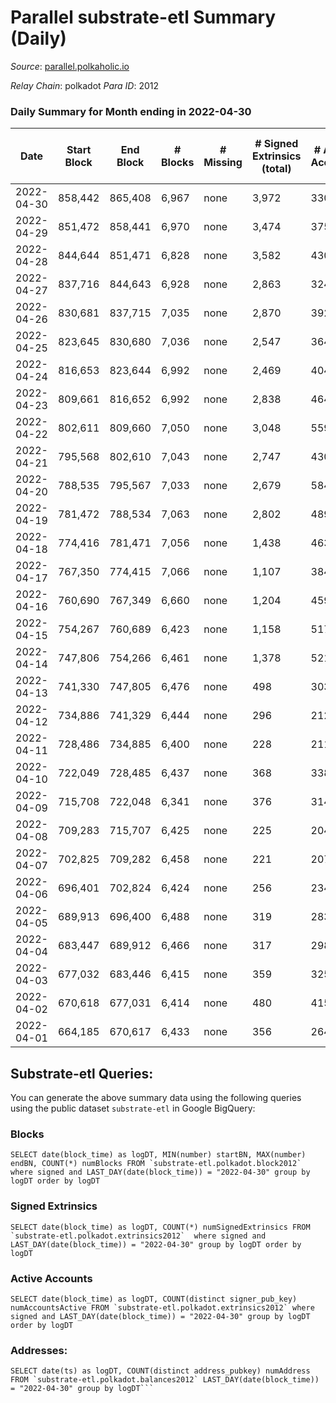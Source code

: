 # Parallel substrate-etl Summary (Daily)

_Source_: [parallel.polkaholic.io](https://parallel.polkaholic.io)

*Relay Chain*: polkadot
*Para ID*: 2012



### Daily Summary for Month ending in 2022-04-30


| Date | Start Block | End Block | # Blocks | # Missing | # Signed Extrinsics (total) | # Active Accounts | # Addresses with Balances | # Events | # Transfers | # XCM Transfers In | # XCM Transfers Out |
| ---- | ----------- | --------- | -------- | --------- | --------------------------- | ----------------- | ------------------------- | -------- | ----------- | ------------------ | ------------------- |
| 2022-04-30 | 858,442 | 865,408 | 6,967 | none | 3,972 | 330 | 36,783 | 37,784 | 6,741 ($81,122.00) |   |   |
| 2022-04-29 | 851,472 | 858,441 | 6,970 | none | 3,474 | 375 |  | 36,416 | 7,160 ($135,299) |   |   |
| 2022-04-28 | 844,644 | 851,471 | 6,828 | none | 3,582 | 430 | 36,779 | 37,049 | 7,246 ($2,864,034) |   |   |
| 2022-04-27 | 837,716 | 844,643 | 6,928 | none | 2,863 | 324 | 36,777 | 34,473 | 7,471 ($644,451) |   |   |
| 2022-04-26 | 830,681 | 837,715 | 7,035 | none | 2,870 | 392 | 36,775 | 35,172 | 7,683 ($258,865) |   |   |
| 2022-04-25 | 823,645 | 830,680 | 7,036 | none | 2,547 | 364 | 36,773 | 31,973 | 6,490 ($382,130) |   |   |
| 2022-04-24 | 816,653 | 823,644 | 6,992 | none | 2,469 | 404 | 36,762 | 31,103 | 6,266 ($51,581.98) |   |   |
| 2022-04-23 | 809,661 | 816,652 | 6,992 | none | 2,838 | 464 | 36,759 | 33,642 | 6,809 ($172,338) |   |   |
| 2022-04-22 | 802,611 | 809,660 | 7,050 | none | 3,048 | 559 | 36,753 | 34,678 | 6,850 ($105,876) |   |   |
| 2022-04-21 | 795,568 | 802,610 | 7,043 | none | 2,747 | 430 | 36,746 | 33,023 | 6,697 ($2,140,734) |   |   |
| 2022-04-20 | 788,535 | 795,567 | 7,033 | none | 2,679 | 584 |  | 33,022 | 6,738 ($120,200) |   |   |
| 2022-04-19 | 781,472 | 788,534 | 7,063 | none | 2,802 | 489 | 36,737 | 37,887 | 6,984 ($155,656) |   |   |
| 2022-04-18 | 774,416 | 781,471 | 7,056 | none | 1,438 | 463 | 36,390 | 28,373 | 7,006 ($252,540) |   |   |
| 2022-04-17 | 767,350 | 774,415 | 7,066 | none | 1,107 | 384 | 36,379 | 26,929 | 6,846 ($501,149) |   |   |
| 2022-04-16 | 760,690 | 767,349 | 6,660 | none | 1,204 | 459 | 36,370 | 26,225 | 6,699 ($192,343) |   |   |
| 2022-04-15 | 754,267 | 760,689 | 6,423 | none | 1,158 | 517 | 36,367 | 25,439 | 6,490 ($100,830) |   |   |
| 2022-04-14 | 747,806 | 754,266 | 6,461 | none | 1,378 | 521 | 36,359 | 26,426 | 6,403 ($1,754,721) |   |   |
| 2022-04-13 | 741,330 | 747,805 | 6,476 | none | 498 | 303 | 36,358 | 20,981 | 5,383 ($714,467) |   |   |
| 2022-04-12 | 734,886 | 741,329 | 6,444 | none | 296 | 212 | 36,355 | 18,876 | 4,393 ($749,418) |   |   |
| 2022-04-11 | 728,486 | 734,885 | 6,400 | none | 228 | 211 | 36,349 | 17,864 | 3,820 ($2,600,609) |   |   |
| 2022-04-10 | 722,049 | 728,485 | 6,437 | none | 368 | 338 | 36,348 | 19,558 | 4,726 ($920,201) |   |   |
| 2022-04-09 | 715,708 | 722,048 | 6,341 | none | 376 | 314 | 36,347 | 21,476 | 5,198 ($238,716) |   |   |
| 2022-04-08 | 709,283 | 715,707 | 6,425 | none | 225 | 204 | 36,345 | 16,730 | 2,759 ($49.46) |   |   |
| 2022-04-07 | 702,825 | 709,282 | 6,458 | none | 221 | 207 | 36,341 | 16,709 | 2,692 ($11,481.13) |   |   |
| 2022-04-06 | 696,401 | 702,824 | 6,424 | none | 256 | 234 | 36,338 | 16,870 | 2,750 ($5.37) |   |   |
| 2022-04-05 | 689,913 | 696,400 | 6,488 | none | 319 | 283 |  | 17,565 | 2,988 ($37.78) |   |   |
| 2022-04-04 | 683,447 | 689,912 | 6,466 | none | 317 | 298 | 36,327 | 17,494 | 2,983 ($55.78) |   |   |
| 2022-04-03 | 677,032 | 683,446 | 6,415 | none | 359 | 325 | 36,325 | 17,707 | 3,091 ($63.74) |   |   |
| 2022-04-02 | 670,618 | 677,031 | 6,414 | none | 480 | 415 | 36,322 | 19,735 | 3,116 ($2,453.62) |   |   |
| 2022-04-01 | 664,185 | 670,617 | 6,433 | none | 356 | 264 | 36,316 | 24,789 | 2,909 ($2,899.47) |   |   |

## Substrate-etl Queries:
You can generate the above summary data using the following queries using the public dataset `substrate-etl` in Google BigQuery:


### Blocks
```
SELECT date(block_time) as logDT, MIN(number) startBN, MAX(number) endBN, COUNT(*) numBlocks FROM `substrate-etl.polkadot.block2012`  where signed and LAST_DAY(date(block_time)) = "2022-04-30" group by logDT order by logDT
```


### Signed Extrinsics
```
SELECT date(block_time) as logDT, COUNT(*) numSignedExtrinsics FROM `substrate-etl.polkadot.extrinsics2012`  where signed and LAST_DAY(date(block_time)) = "2022-04-30" group by logDT order by logDT
```


### Active Accounts
```
SELECT date(block_time) as logDT, COUNT(distinct signer_pub_key) numAccountsActive FROM `substrate-etl.polkadot.extrinsics2012` where signed and LAST_DAY(date(block_time)) = "2022-04-30" group by logDT order by logDT
```


### Addresses:
```
SELECT date(ts) as logDT, COUNT(distinct address_pubkey) numAddress FROM `substrate-etl.polkadot.balances2012` LAST_DAY(date(block_time)) = "2022-04-30" group by logDT```

